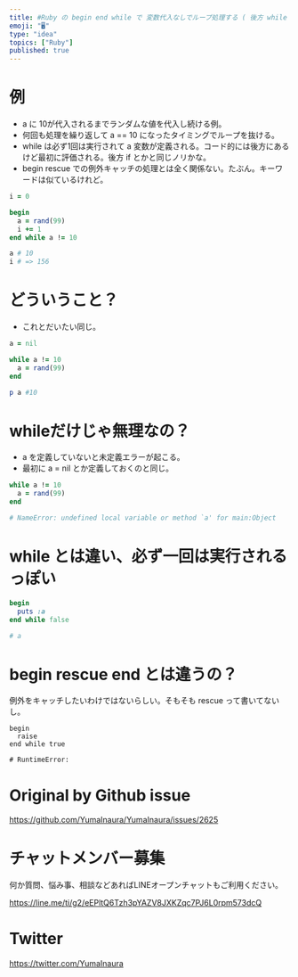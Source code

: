 ```yaml
---
title: #Ruby の begin end while で 変数代入なしでループ処理する ( 後方 while )
emoji: "🖥"
type: "idea"
topics: ["Ruby"]
published: true
---
```


# 例

- a に 10が代入されるまでランダムな値を代入し続ける例。
- 何回も処理を繰り返して a == 10 になったタイミングでループを抜ける。
- while は必ず1回は実行されて a 変数が定義される。コード的には後方にあるけど最初に評価される。後方 if とかと同じノリかな。
- begin rescue での例外キャッチの処理とは全く関係ない。たぶん。キーワードは似ているけれど。

```rb
i = 0

begin
  a = rand(99)
  i += 1
end while a != 10

a # 10
i # => 156
```

# どういうこと？

- これとだいたい同じ。

```rb
a = nil

while a != 10
  a = rand(99)
end

p a #10
```


# whileだけじゃ無理なの？

- a を定義していないと未定義エラーが起こる。
- 最初に a  = nil とか定義しておくのと同じ。

```rb
while a != 10
  a = rand(99)
end

# NameError: undefined local variable or method `a' for main:Object
```

# while とは違い、必ず一回は実行されるっぽい

```rb
begin
  puts :a
end while false

# a
```

# begin rescue end とは違うの？

例外をキャッチしたいわけではないらしい。そもそも rescue って書いてないし。

```
begin
  raise
end while true

# RuntimeError:
```


# Original by Github issue

https://github.com/YumaInaura/YumaInaura/issues/2625








<!-- Update From Qiita API -->

# チャットメンバー募集


何か質問、悩み事、相談などあればLINEオープンチャットもご利用ください。

https://line.me/ti/g2/eEPltQ6Tzh3pYAZV8JXKZqc7PJ6L0rpm573dcQ





# Twitter


https://twitter.com/YumaInaura


<!-- Update From Qiita API -->


